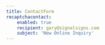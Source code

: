 ```yaml
---
title: ContactForm
recaptchacontact:
    enabled: true
    recipient: gary@signalsigns.com
    subject: 'New Online Inquiry'
---
```


